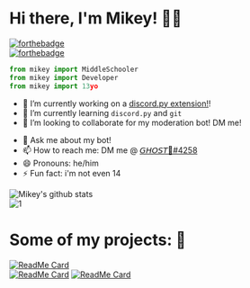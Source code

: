 # Hi there, I'm Mikey! 👋🏽
[![forthebadge](https://forthebadge.com/images/badges/0-percent-optimized.svg)](https://forthebadge.com)\
[![forthebadge](https://forthebadge.com/images/badges/built-with-swag.svg)](https://forthebadge.com)
<!--
**isigebengu-mikey/isigebengu-mikey** is a ✨ _special_ ✨ repository because its `README.md` (this file) appears on your GitHub profile.
Here are some ideas to get you started:
-->
```py
from mikey import MiddleSchooler
from mikey import Developer
from mikey import 13yo
```
- 🔭 I’m currently working on a [discord.py extension!](https://github.com/isigebengu-mikey/discord-ext-forms)!
- 🌱 I’m currently learning `discord.py` and `git`
- 👯 I’m looking to collaborate for my moderation bot! DM me!
<!--
- 🤔 I’m looking for help with ...
-->
- 💬 Ask me about my bot!
- 📫 How to reach me: DM me @ [𝘎𝘏𝘖𝘚𝘛👻#4258](https://discord.com/users/536644802595520534)
- 😄 Pronouns: he/him
- ⚡ Fun fact: i'm not even 14

![Mikey's github stats](https://github-readme-stats.vercel.app/api?username=isigebengu-mikey&count_private=true&theme=dark)\
![1](https://github-readme-stats.vercel.app/api/top-langs/?username=isigebengu-mikey&count_private=true&theme=dark&exclude_repo=isigebengu-mikey.github.io)
# Some of my projects: 🔨
[![ReadMe Card](https://github-readme-stats.vercel.app/api/pin/?username=isigebengu-mikey&repo=Mercury-Modmail-Discord&theme=dark&)](https://github.com/isigebengu-mikey/Mercury-Modmail-Discord)\
[![ReadMe Card](https://github-readme-stats.vercel.app/api/pin/?username=isigebengu-mikey&repo=bruhapy&theme=dark&)](https://github.com/isigebengu-mikey/bruhapy)
[![ReadMe Card](https://github-readme-stats.vercel.app/api/pin/?username=isigebengu-mikey&repo=bruhapy&theme=dark&)](https://github.com/isigebengu-mikey/discord-ext-forms)
